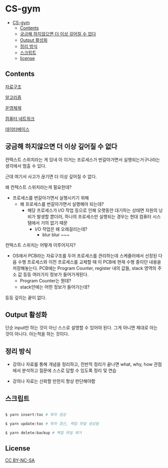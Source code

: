 # CS-gym

<!--ts-->

- [CS-gym](#cs-gym)
  - [Contents](#contents)
  - [궁금해 하지않으면 더 이상 깊어질 수 없다](#궁금해-하지않으면-더-이상-깊어질-수-없다)
  - [Output 활성화](#output-활성화)
  - [정리 방식](#정리-방식)
  - [스크립트](#스크립트)
  - [license](#license)

<!-- Created by https://github.com/ekalinin/github-markdown-toc -->
<!-- Added by: sungminyou, at: 2022년 6월 13일 월요일 14시 06분 36초 KST -->

<!--te-->

## Contents

[자료구조](./Data%20Structure/)

[알고리즘](./Algorithm/)

[운영체제](./Operating%20System/)

[컴퓨터 네트워크](./Computer%20Network/)

[데이터베이스](./Database/)

## 궁금해 하지않으면 더 이상 깊어질 수 없다

컨텍스트 스위치라는 게 있네 아 이거는 프로세스가 번갈아가면서 실행되는거구나라는 생각에서 멈출 수 있다.

근데 여기서 사고가 끊기면 더 이상 깊어질 수 없다.

왜 컨텍스트 스위치라는게 필요한데?

- 프로세스를 번갈아가면서 실행시키기 위해
  - 왜 프로세스를 번갈아가면서 실행해야 되는데?
    - 해당 프로세스가 I/O 작업 등으로 인해 오랫동안 대기하는 상태면 자원의 낭비가 발생할 뿐더러, 하나의 프로세스만 실행되는 경우는 현대 컴퓨터 시스템에서 거의 없기 때문
      - I/O 작업은 왜 오래걸리는데?
        - blur blur ~~~

컨텍스트 스위치는 어떻게 이루어지지?

- OS에서 PCB라는 자료구조를 두어 프로세스를 관리하는데 스케줄러에서 선정된 다음 수행 프로세스와 이전 프로세스를 교체할 때 이 PCB에 현재 수행 중이던 내용을 저장해놓는다.
  PCB에는 Program Counter, register 내의 값들, stack 영역의 주소 값 등등 여러가지 정보가 들어가게된다.
  - Program Counter는 뭔데?
  - stack안에는 어떤 정보가 들어가는데?

등등 깊이는 끝이 없다.

## Output 활성화

단순 input만 하는 것이 아닌 스스로 설명할 수 있어야 된다. 그게 아니면 제대로 아는 것이 아니다. 아는척을 하는 것이다.

## 정리 방식

- 강의나 자료를 통해 개념을 정리하고, 전반적 정리가 끝나면 what, why, how 관점에서 분석하고 질문에 스스로 답할 수 있도록 정리 및 연습

- 강의나 자료는 신뢰할 만한지 항상 판단해야함

## 스크립트

```bash

$ yarn insert:toc # 목차 생성

$ yarn update:toc # 목차 갱신, 백업 파일 생성됨

$ yarn delete:backup # 백업 파일 제거

```

## License

[CC BY-NC-SA](https://creativecommons.org/licenses/by-nc-sa/4.0/deed.ko)
